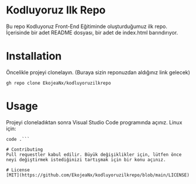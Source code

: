 # Kodluyoruz Ilk Repo
Bu repo Kodluyoruz Front-End Eğitiminde oluşturduğumuz ilk repo. İçerisinde bir adet README dosyası, bir adet de index.html barındırıyor.

# Installation
Öncelikle projeyi clonelayın. (Buraya sizin reponuzdan aldığınız link gelecek)

`gh repo clone EkojeaNx/kodluyoruzilkrepo`

# Usage
Projeyi cloneladıktan sonra Visual Studio Code programında açınız.
Linux için:
```cd kodluyoruzilkrepo
code .```

# Contributing
Pull requestler kabul edilir. Büyük değişiklikler için, lütfen önce neyi değiştirmek istediğinizi tartışmak için bir konu açınız.

# License
[MIT](https://github.com/EkojeaNx/kodluyoruzilkrepo/blob/main/LICENSE)
